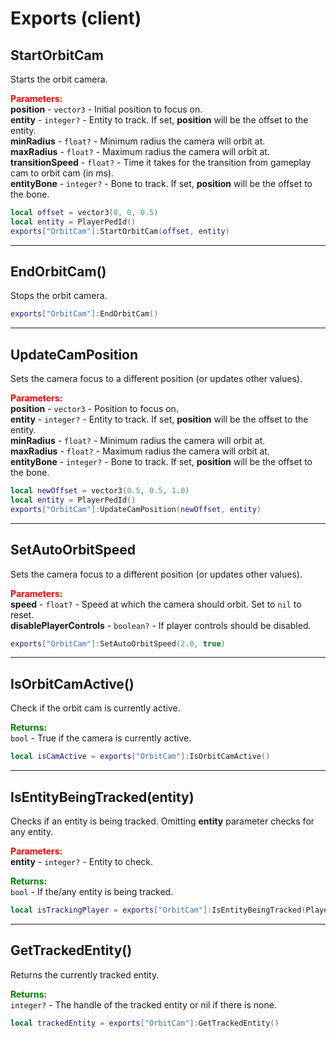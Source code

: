 
# Exports (client)

## StartOrbitCam

Starts the orbit camera.

<font style="color:red;">**Parameters:**</font><br>
**position** - `vector3` - Initial position to focus on.<br>
**entity** - `integer?` - Entity to track. If set, **position** will be the offset to the entity.<br>
**minRadius** - `float?` - Minimum radius the camera will orbit at.<br>
**maxRadius** - `float?` - Maximum radius the camera will orbit at.<br>
**transitionSpeed** - `float?` - Time it takes for the transition from gameplay cam to orbit cam 
(in ms).<br>
**entityBone** - `integer?` - Bone to track. If set, **position** will be the offset to the bone.

```lua
local offset = vector3(0, 0, 0.5)
local entity = PlayerPedId()
exports["OrbitCam"]:StartOrbitCam(offset, entity)
```

***

## EndOrbitCam()

Stops the orbit camera.

```lua
exports["OrbitCam"]:EndOrbitCam()
```

***

## UpdateCamPosition

Sets the camera focus to a different position (or updates other values).

<font style="color:red;">**Parameters:**</font><br>
**position** - `vector3` - Position to focus on.<br>
**entity** - `integer?` - Entity to track. If set, **position** will be the offset to the entity.<br>
**minRadius** - `float?` - Minimum radius the camera will orbit at.<br>
**maxRadius** - `float?` - Maximum radius the camera will orbit at.<br>
**entityBone** - `integer?` - Bone to track. If set, **position** will be the offset to the bone.

```lua
local newOffset = vector3(0.5, 0.5, 1.0)
local entity = PlayerPedId()
exports["OrbitCam"]:UpdateCamPosition(newOffset, entity)
```

***

## SetAutoOrbitSpeed

Sets the camera focus to a different position (or updates other values).

<font style="color:red;">**Parameters:**</font><br>
**speed** - `float?` - Speed at which the camera should orbit. Set to `nil` to reset.<br>
**disablePlayerControls** - `boolean?` - If player controls should be disabled.

```lua
exports["OrbitCam"]:SetAutoOrbitSpeed(2.0, true)
```

***

## IsOrbitCamActive()

Check if the orbit cam is currently active.

<font style="color:green;">**Returns:**</font><br>
`bool` - True if the camera is currently active.

```lua
local isCamActive = exports["OrbitCam"]:IsOrbitCamActive()
```

***

## IsEntityBeingTracked(entity)

Checks if an entity is being tracked. Omitting **entity** parameter checks for any entity.

<font style="color:red;">**Parameters:**</font><br>
**entity** - `integer?` - Entity to check.

<font style="color:green;">**Returns:**</font><br>
`bool` - If the/any entity is being tracked.

```lua
local isTrackingPlayer = exports["OrbitCam"]:IsEntityBeingTracked(PlayerPedId())
```

***

## GetTrackedEntity()

Returns the currently tracked entity.

<font style="color:green;">**Returns:**</font><br>
`integer?` - The handle of the tracked entity or nil if there is none.

```lua
local trackedEntity = exports["OrbitCam"]:GetTrackedEntity()
```
